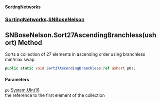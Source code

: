 #### [SortingNetworks](index.md 'index')
### [SortingNetworks](SortingNetworks.md 'SortingNetworks').[SNBoseNelson](SortingNetworks_SNBoseNelson.md 'SortingNetworks.SNBoseNelson')
## SNBoseNelson.Sort27AscendingBranchless(ushort) Method
Sorts a collection of 27 elements in ascending order using branchless min/max swap.  
```csharp
public static void Sort27AscendingBranchless(ref ushort p0);
```
#### Parameters
<a name='SortingNetworks_SNBoseNelson_Sort27AscendingBranchless(ushort)_p0'></a>
`p0` [System.UInt16](https://docs.microsoft.com/en-us/dotnet/api/System.UInt16 'System.UInt16')  
the reference to the first element of the collection
  
